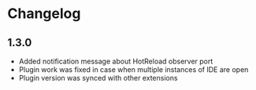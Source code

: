 # Changelog

## 1.3.0
- Added notification message about HotReload observer port
- Plugin work was fixed in case when multiple instances of IDE are open
- Plugin version was synced with other extensions